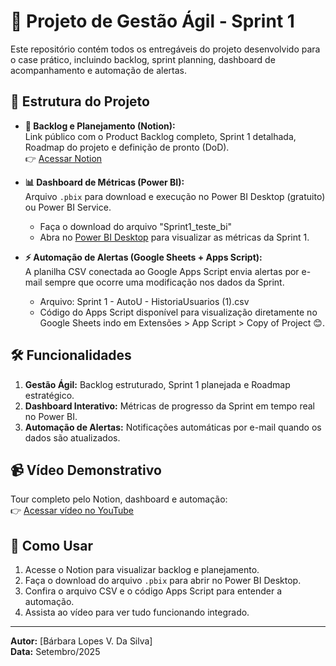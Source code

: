 # 🚀 Projeto de Gestão Ágil - Sprint 1

Este repositório contém todos os entregáveis do projeto desenvolvido para o case prático, incluindo backlog, sprint planning, dashboard de acompanhamento e automação de alertas.

## 📂 Estrutura do Projeto

- **📄 Backlog e Planejamento (Notion):**  
  Link público com o Product Backlog completo, Sprint 1 detalhada, Roadmap do projeto e definição de pronto (DoD).  
  👉 [Acessar Notion](https://www.notion.so/Case-AutoU-Ferramenta-para-Backlog-262bf01892f58092b54cd8e06386b309?source=copy_link)

- **📊 Dashboard de Métricas (Power BI):**  
  Arquivo `.pbix` para download e execução no Power BI Desktop (gratuito) ou Power BI Service.  
  - Faça o download do arquivo "Sprint1_teste_bi"
  - Abra no [Power BI Desktop](https://powerbi.microsoft.com/desktop/) para visualizar as métricas da Sprint 1.  

- **⚡ Automação de Alertas (Google Sheets + Apps Script):**  
  A planilha CSV conectada ao Google Apps Script envia alertas por e-mail sempre que ocorre uma modificação nos dados da Sprint.  
  - Arquivo: Sprint 1 - AutoU - HistoriaUsuarios (1).csv 
  - Código do Apps Script disponível para visualização diretamente no Google Sheets indo em Extensões > App Script > Copy of Project 😊.  

## 🛠️ Funcionalidades

1. **Gestão Ágil:** Backlog estruturado, Sprint 1 planejada e Roadmap estratégico.  
2. **Dashboard Interativo:** Métricas de progresso da Sprint em tempo real no Power BI.  
3. **Automação de Alertas:** Notificações automáticas por e-mail quando os dados são atualizados.  

## 📹 Vídeo Demonstrativo
Tour completo pelo Notion, dashboard e automação:  
👉 [Acessar vídeo no YouTube](https://youtu.be/2llss0MCIwY)

## 📢 Como Usar

1. Acesse o Notion para visualizar backlog e planejamento.  
2. Faça o download do arquivo `.pbix` para abrir no Power BI Desktop.  
3. Confira o arquivo CSV e o código Apps Script para entender a automação.  
4. Assista ao vídeo para ver tudo funcionando integrado.

---

**Autor:** [Bárbara Lopes V. Da Silva]  
**Data:** Setembro/2025
